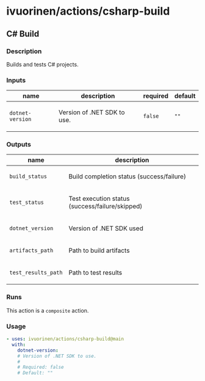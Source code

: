 # ivuorinen/actions/csharp-build

## C# Build

### Description

Builds and tests C# projects.

### Inputs

| name             | description                        | required | default |
|------------------|------------------------------------|----------|---------|
| `dotnet-version` | <p>Version of .NET SDK to use.</p> | `false`  | `""`    |

### Outputs

| name                | description                                            |
|---------------------|--------------------------------------------------------|
| `build_status`      | <p>Build completion status (success/failure)</p>       |
| `test_status`       | <p>Test execution status (success/failure/skipped)</p> |
| `dotnet_version`    | <p>Version of .NET SDK used</p>                        |
| `artifacts_path`    | <p>Path to build artifacts</p>                         |
| `test_results_path` | <p>Path to test results</p>                            |

### Runs

This action is a `composite` action.

### Usage

```yaml
- uses: ivuorinen/actions/csharp-build@main
  with:
    dotnet-version:
    # Version of .NET SDK to use.
    #
    # Required: false
    # Default: ""
```
